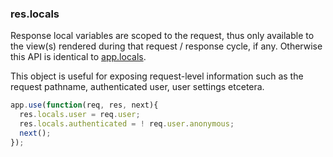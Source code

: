 <h3 id='res.locals'>res.locals</h3>

Response local variables are scoped to the request, thus only
available to the view(s) rendered during that request / response
cycle, if any. Otherwise this API is identical to <a href="#app.locals">app.locals</a>.

This object is useful for exposing request-level information such as the
request pathname, authenticated user, user settings etcetera.

```js
app.use(function(req, res, next){
  res.locals.user = req.user;
  res.locals.authenticated = ! req.user.anonymous;
  next();
});
```
